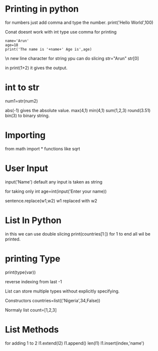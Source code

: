 # Printing in python 
for numbers just add comma and type the number.
print('Hello World',100)

Conat doesnt work with int type use comma for printing
```
name='Arun'
age=18
print('The name is '+name+' Age is',age)
```

\n new line character
for string ypu can do slicing 
str="Arun"
str[0]

in print(1+2)
it gives the output.

# int to str
num1=str(num2)

abs(-1) gives the absolute value.
max(4,1)
min(4,1)
sum(1,2,3)
round(3.51)
bin(3) to binary string.

# Importing
from math import *
functions like 
sqrt

# User Input
input('Name') 
default any input is taken as string

for taking only int
age=int(input('Enter your name))

sentence.replace(w1,w2)
w1 replaced with w2

# List In Python
in this we can use double slicing
print(countries[1:])
for 1 to end all wil be printed.

# printing Type
print(type(var))

reverse indexing
from last -1

List can store multiple types without explicitly specifying.

Constructors
countries=list(('Nigeria',34,False))

Normaly list
count=[1,2,3]

# List Methods
for adding 1 to 2
l1.extend(l2)
l1.append()
len(l1)
l1.insert(index,'name')
